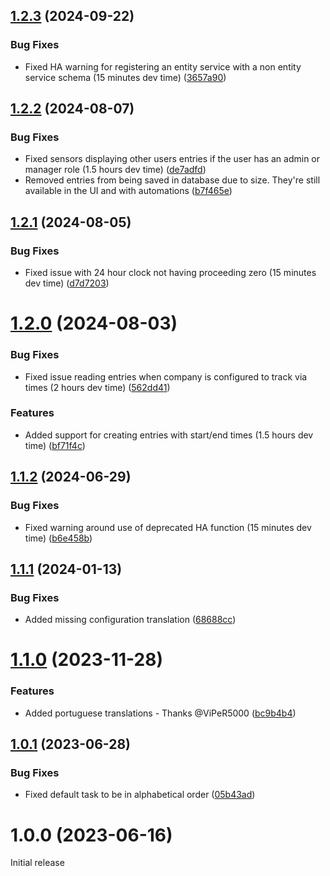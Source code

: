 ## [1.2.3](https://github.com/BottlecapDave/HomeAssistant-HarvestTimeTracker/compare/v1.2.2...v1.2.3) (2024-09-22)


### Bug Fixes

* Fixed HA warning for registering an entity service with a non entity service schema (15 minutes dev time) ([3657a90](https://github.com/BottlecapDave/HomeAssistant-HarvestTimeTracker/commit/3657a9093ad08ed482a03289b38b0fcd09bffe00))

## [1.2.2](https://github.com/BottlecapDave/HomeAssistant-HarvestTimeTracker/compare/v1.2.1...v1.2.2) (2024-08-07)


### Bug Fixes

* Fixed sensors displaying other users entries if the user has an admin or manager role (1.5 hours dev time) ([de7adfd](https://github.com/BottlecapDave/HomeAssistant-HarvestTimeTracker/commit/de7adfd3af031f55ae37beca86029871188f14a5))
* Removed entries from being saved in database due to size. They're still available in the UI and with automations ([b7f465e](https://github.com/BottlecapDave/HomeAssistant-HarvestTimeTracker/commit/b7f465e019eefb34d8f239193c71ccd06b04611c))

## [1.2.1](https://github.com/BottlecapDave/HomeAssistant-HarvestTimeTracker/compare/v1.2.0...v1.2.1) (2024-08-05)


### Bug Fixes

* Fixed issue with 24 hour clock not having proceeding zero (15 minutes dev time) ([d7d7203](https://github.com/BottlecapDave/HomeAssistant-HarvestTimeTracker/commit/d7d72033773588f8ac5700c9a414914cc435cfea))

# [1.2.0](https://github.com/BottlecapDave/HomeAssistant-HarvestTimeTracker/compare/v1.1.2...v1.2.0) (2024-08-03)


### Bug Fixes

* Fixed issue reading entries when company is configured to track via times (2 hours dev time) ([562dd41](https://github.com/BottlecapDave/HomeAssistant-HarvestTimeTracker/commit/562dd413072d0da85b609f7b0fb9a280ff680ff8))


### Features

* Added support for creating entries with start/end times (1.5 hours dev time) ([bf71f4c](https://github.com/BottlecapDave/HomeAssistant-HarvestTimeTracker/commit/bf71f4ca63306799c58c663152470d15d9b7e9ea))

## [1.1.2](https://github.com/BottlecapDave/HomeAssistant-HarvestTimeTracker/compare/v1.1.1...v1.1.2) (2024-06-29)


### Bug Fixes

* Fixed warning around use of deprecated HA function (15 minutes dev time) ([b6e458b](https://github.com/BottlecapDave/HomeAssistant-HarvestTimeTracker/commit/b6e458b14e0613cd4c853661de6a13aa39f5a34a))

## [1.1.1](https://github.com/BottlecapDave/HomeAssistant-HarvestTimeTracker/compare/v1.1.0...v1.1.1) (2024-01-13)


### Bug Fixes

* Added missing configuration translation ([68688cc](https://github.com/BottlecapDave/HomeAssistant-HarvestTimeTracker/commit/68688cc54625af684c98540df538cd659125ffc6))

# [1.1.0](https://github.com/BottlecapDave/HomeAssistant-HarvestTimeTracker/compare/v1.0.1...v1.1.0) (2023-11-28)


### Features

* Added portuguese translations - Thanks @ViPeR5000 ([bc9b4b4](https://github.com/BottlecapDave/HomeAssistant-HarvestTimeTracker/commit/bc9b4b43840487b376cc65de410925c005106732))

## [1.0.1](https://github.com/BottlecapDave/HomeAssistant-HarvestTimeTracker/compare/v1.0.0...v1.0.1) (2023-06-28)


### Bug Fixes

* Fixed default task to be in alphabetical order ([05b43ad](https://github.com/BottlecapDave/HomeAssistant-HarvestTimeTracker/commit/05b43adfaba9ab00bb2a605d634fe4d70929a641))

# 1.0.0 (2023-06-16)

Initial release
